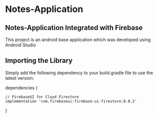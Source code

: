 # Notes-Application
## Notes-Application Integrated with Firebase
This project is an android base application which was developed using Android Studio
## Importing the Library
Simply add the following dependency to your build.gradle file to use the latest version:

dependencies {

    // FirebaseUI for Cloud Firestore
    implementation 'com.firebaseui:firebase-ui-firestore:8.0.2'
}
